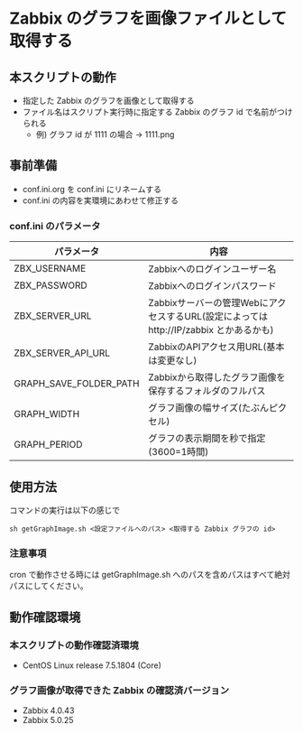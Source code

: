# Zabbix のグラフを画像ファイルとして取得する

## 本スクリプトの動作
- 指定した Zabbix のグラフを画像として取得する
- ファイル名はスクリプト実行時に指定する Zabbix のグラフ id で名前がつけられる
    - 例) グラフ id が 1111 の場合 → 1111.png

## 事前準備
- conf.ini.org を conf.ini にリネームする
- conf.ini の内容を実環境にあわせて修正する

### conf.ini のパラメータ

|パラメータ|内容|
|----------|----------|
|ZBX_USERNAME|Zabbixへのログインユーザー名|
|ZBX_PASSWORD|Zabbixへのログインパスワード|
|ZBX_SERVER_URL|Zabbixサーバーの管理WebにアクセスするURL(設定によっては http://IP/zabbix とかあるかも)|
|ZBX_SERVER_API_URL|ZabbixのAPIアクセス用URL(基本は変更なし)|
|GRAPH_SAVE_FOLDER_PATH|Zabbixから取得したグラフ画像を保存するフォルダのフルパス|
|GRAPH_WIDTH|グラフ画像の幅サイズ(たぶんピクセル)|
|GRAPH_PERIOD|グラフの表示期間を秒で指定(3600=1時間)|


## 使用方法
コマンドの実行は以下の感じで

```
sh getGraphImage.sh <設定ファイルへのパス> <取得する Zabbix グラフの id>
```

### 注意事項
cron で動作させる時には getGraphImage.sh へのパスを含めパスはすべて絶対パスにしてください。

## 動作確認環境
### 本スクリプトの動作確認済環境
- CentOS Linux release 7.5.1804 (Core)
### グラフ画像が取得できた Zabbix の確認済バージョン
- Zabbix 4.0.43
- Zabbix 5.0.25
